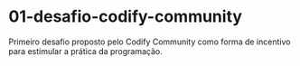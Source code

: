 # 01-desafio-codify-community
 Primeiro desafio proposto pelo Codify Community como forma de incentivo para estimular a prática da programação.
